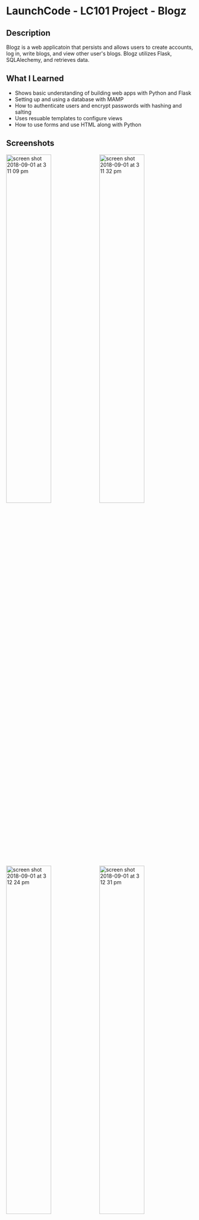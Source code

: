 # LaunchCode - LC101 Project - Blogz


## Description 
Blogz is a web applicatoin that persists and allows users to create accounts, log in, write blogs, and view other user's blogs. Blogz utilizes Flask, SQLAlechemy, and retrieves data.

## What I Learned

* Shows basic understanding of building web apps with Python and Flask
* Setting up and using a database with MAMP
* How to authenticate users and encrypt passwords with hashing and salting
* Uses resuable templates to configure views
* How to use forms and use HTML along with Python


## Screenshots

<img width="49%" alt="screen shot 2018-09-01 at 3 11 09 pm" src="https://user-images.githubusercontent.com/27315950/44949959-9995e680-adf9-11e8-930c-c07e45ed4d99.png">
<img width="49%" alt="screen shot 2018-09-01 at 3 11 32 pm" src="https://user-images.githubusercontent.com/27315950/44949960-9995e680-adf9-11e8-871f-57c70fb37c67.png">
<img width="49%" alt="screen shot 2018-09-01 at 3 12 24 pm" src="https://user-images.githubusercontent.com/27315950/44949961-9995e680-adf9-11e8-91c6-0503c93f06ec.png">
<img width="49%" alt="screen shot 2018-09-01 at 3 12 31 pm" src="https://user-images.githubusercontent.com/27315950/44949962-9a2e7d00-adf9-11e8-96e3-43a29096cb34.png">


## Project Dates
Started: 4/12/18 <br/>
Completed: 5/31/18
